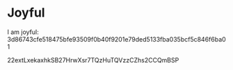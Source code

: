 # Joyful

I am joyful: 3d86743cfe518475bfe93509f0b40f9201e79ded5133fba035bcf5c846f6ba01


22extLxekaxhkSB27HrwXsr7TQzHuTQVzzCZhs2CCQmBSP